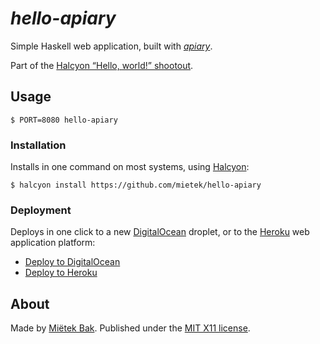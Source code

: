 _hello-apiary_
==============

Simple Haskell web application, built with [_apiary_](https://hackage.haskell.org/package/apiary).

Part of the [Halcyon “Hello, world!” shootout](https://halcyon.sh/shootout/).


Usage
-----

```
$ PORT=8080 hello-apiary
```


### Installation

Installs in one command on most systems, using [Halcyon](https://halcyon.sh/):

```
$ halcyon install https://github.com/mietek/hello-apiary
```


### Deployment

Deploys in one click to a new [DigitalOcean](https://digitalocean.com/) droplet, or to the [Heroku](https://heroku.com/) web application platform:

- [Deploy to DigitalOcean](https://halcyon.sh/deploy/?url=https://github.com/mietek/hello-apiary)
- [Deploy to Heroku](https://heroku.com/deploy?template=https://github.com/mietek/hello-apiary)


About
-----

Made by [Miëtek Bak](https://mietek.io/).  Published under the [MIT X11 license](https://mietek.io/license/).
